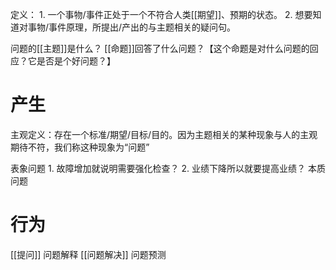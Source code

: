 定义：
	1. 一个事物/事件正处于一个不符合人类[[期望]]、预期的状态。
	2. 想要知道对事物/事件原理，所提出/产出的与主题相关的疑问句。

问题的[[主题]]是什么？
[[命题]]回答了什么问题？【这个命题是对什么问题的回应？它是否是个好问题？】

# 产生
主观定义：存在一个标准/期望/目标/目的。因为主题相关的某种现象与人的主观期待不符，我们称这种现象为“问题”

表象问题
	1. 故障增加就说明需要强化检查？
	2. 业绩下降所以就要提高业绩？
本质问题

# 行为
[[提问]] 
问题解释
[[问题解决]] 
问题预测